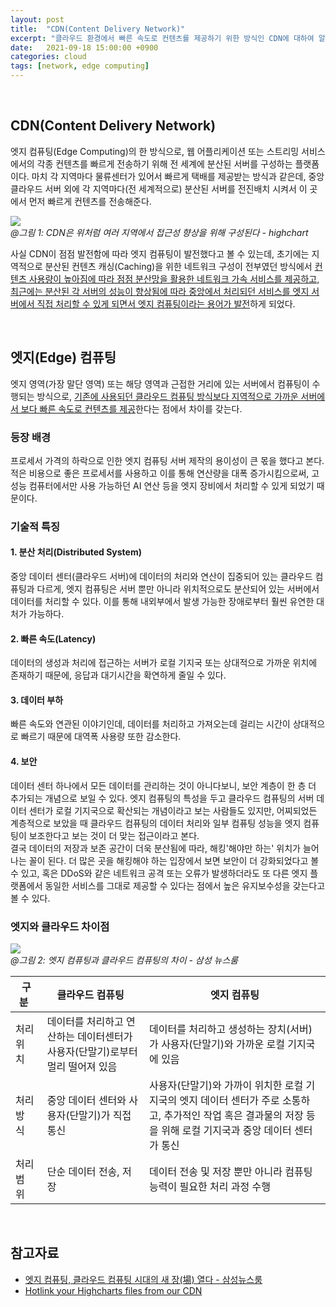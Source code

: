 ```yaml
---
layout: post
title:  "CDN(Content Delivery Network)" 
excerpt: "클라우드 환경에서 빠른 속도로 컨텐츠를 제공하기 위한 방식인 CDN에 대하여 알아본다."
date:   2021-09-18 15:00:00 +0900
categories: cloud
tags: [network, edge computing]
---
```


<br>

## CDN(Content Delivery Network)

엣지 컴퓨팅(Edge Computing)의 한 방식으로, 웹 어플리케이션 또는 스트리밍 서비스에서의 각종 컨텐츠를 빠르게 전송하기 위해 전 세계에 분산된 서버를 구성하는 플랫폼이다. 마치 각 지역마다 물류센터가 있어서 빠르게 택배를 제공받는 방식과 같은데, 중앙 클라우드 서버 외에 각 지역마다(전 세계적으로) 분산된 서버를 전진배치 시켜서 이 곳에서 먼저 빠르게 컨텐츠를 전송해준다.


![](https://wp-assets.highcharts.com/www-highcharts-com/blog/wp-content/uploads/2012/11/05143244/how-cdn-works-760x475.png)  
*@그림 1: CDN은 위처럼 여러 지역에서 접근성 향상을 위해 구성된다 - highchart*

사실 CDN이 점점 발전함에 따라 엣지 컴퓨팅이 발전했다고 볼 수 있는데, 초기에는 지역적으로 분산된 컨텐츠 캐싱(Caching)을 위한 네트워크 구성이 전부였던 방식에서 <u>컨텐츠 사용량이 높아짐에 따라 점점 분산망을 활용한 네트워크 가속 서비스를 제공하고, 최근에는 분산된 각 서버의 성능이 향상됨에 따라 중앙에서 처리되던 서비스를 엣지 서버에서 직접 처리할 수 있게 되면서 엣지 컴퓨팅이라는 용어가 발전</u>하게 되었다.

<br>

## 엣지(Edge) 컴퓨팅

엣지 영역(가장 말단 영역) 또는 해당 영역과 근접한 거리에 있는 서버에서 컴퓨팅이 수행되는 방식으로, <u>기존에 사용되던 클라우드 컴퓨팅 방식보다 지역적으로 가까운 서버에서 보다 빠른 속도로 컨텐츠를 제공</u>한다는 점에서 차이를 갖는다. 

### 등장 배경

프로세서 가격의 하락으로 인한 엣지 컴퓨팅 서버 제작의 용이성이 큰 몫을 했다고 본다. 적은 비용으로 좋은 프로세서를 사용하고 이를 통해 연산량을 대폭 증가시킴으로써, 고성능 컴퓨터에서만 사용 가능하던 AI 연산 등을 엣지 장비에서 처리할 수 있게 되었기 때문이다.

### 기술적 특징

#### 1. 분산 처리(Distributed System)

중앙 데이터 센터(클라우드 서버)에 데이터의 처리와 연산이 집중되어 있는 클라우드 컴퓨팅과 다르게, 엣지 컴퓨팅은 서버 뿐만 아니라 위치적으로도 분산되어 있는 서버에서 데이터를 처리할 수 있다. 이를 통해 내외부에서 발생 가능한 장애로부터 훨씬 유연한 대처가 가능하다.

#### 2. 빠른 속도(Latency)

데이터의 생성과 처리에 접근하는 서버가 로컬 기지국 또는 상대적으로 가까운 위치에 존재하기 때문에, 응답과 대기시간을 확연하게 줄일 수 있다.

#### 3. 데이터 부하

빠른 속도와 연관된 이야기인데, 데이터를 처리하고 가져오는데 걸리는 시간이 상대적으로 빠르기 때문에 대역폭 사용량 또한 감소한다.

#### 4. 보안

데이터 센터 하나에서 모든 데이터를 관리하는 것이 아니다보니, 보안 계층이 한 층 더 추가되는 개념으로 보일 수 있다. 엣지 컴퓨팅의 특성을 두고 클라우드 컴퓨팅의 서버 데이터 센터가 로컬 기지국으로 확산되는 개념이라고 보는 사람들도 있지만, 어찌되었든 계층적으로 보았을 때 클라우드 컴퓨팅의 데이터 처리와 일부 컴퓨팅 성능을 엣지 컴퓨팅이 보조한다고 보는 것이 더 맞는 접근이라고 본다.  
결국 데이터의 저장과 보존 공간이 더욱 분산됨에 따라, 해킹'해야만 하는' 위치가 늘어나는 꼴이 된다. 더 많은 곳을 해킹해야 하는 입장에서 보면 보안이 더 강화되었다고 볼 수 있고, 혹은 DDoS와 같은 네트워크 공격 또는 오류가 발생하더라도 또 다른 엣지 플랫폼에서 동일한 서비스를 그대로 제공할 수 있다는 점에서 높은 유지보수성을 갖는다고 볼 수 있다.

### 엣지와 클라우드 차이점

![](https://img.kr.news.samsung.com/kr/wp-content/uploads/2017/05/%EC%97%A3%EC%A7%80%EC%BB%B4%ED%93%A8%ED%8C%85-02.jpg)  
*@그림 2: 엣지 컴퓨팅과 클라우드 컴퓨팅의 차이 - 삼성 뉴스룸*

|**구분**&nbsp;&nbsp;|**클라우드 컴퓨팅**&nbsp;&nbsp;|**엣지 컴퓨팅**|
|----|---|---|
|처리 위치&nbsp;&nbsp;|데이터를 처리하고 연산하는 데이터센터가 사용자(단말기)로부터 멀리 떨어져 있음&nbsp;&nbsp;|데이터를 처리하고 생성하는 장치(서버)가 사용자(단말기)와 가까운 로컬 기지국에 있음|
|처리 방식&nbsp;&nbsp;|중앙 데이터 센터와 사용자(단말기)가 직접 통신&nbsp;&nbsp;|사용자(단말기)와 가까이 위치한 로컬 기지국의 엣지 데이터 센터가 주로 소통하고, 추가적인 작업 혹은 결과물의 저장 등을 위해 로컬 기지국과 중앙 데이터 센터가 통신|
|처리 범위&nbsp;&nbsp;|단순 데이터 전송, 저장&nbsp;&nbsp;|데이터 전송 및 저장 뿐만 아니라 컴퓨팅 능력이 필요한 처리 과정 수행|

<br>

## 참고자료
- [엣지 컴퓨팅, 클라우드 컴퓨팅 시대의 새 장(場) 열다 - 삼성뉴스룸](https://medium.com/@sungjoon.yoon/infura-사용해보기-24af9bf12c4c)
- [Hotlink your Highcharts files from our CDN](https://www.highcharts.com/blog/news/50-codehighchartscom-moves-to-cdn/)